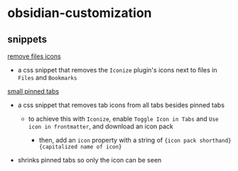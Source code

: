 # obsidian-customization

## snippets

[remove files icons](remove%20file%20icons.css)

- a css snippet that removes the `Iconize` plugin's icons next to files in `Files` and `Bookmarks`

[small pinned tabs](small%20pinned%20tabs.css)

- a css snippet that removes tab icons from all tabs besides pinned tabs

  - to achieve this with `Iconize`, enable `Toggle Icon in Tabs` and `Use icon in frontmatter`, and download an icon pack

    - then, add an `icon` property with a string of `{icon pack shorthand}{capitalized name of icon}`

- shrinks pinned tabs so only the icon can be seen